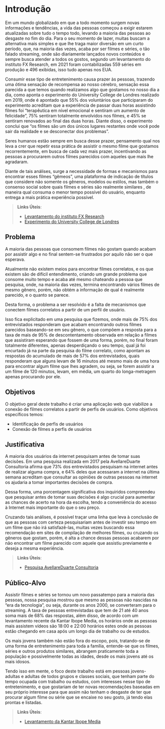 # Introdução

Em um mundo globalizado em que a todo momento surgem novas informações e tendências, a vida das pessoas começou a exigir estarem atualizadas sobre tudo o tempo todo, levando a maioria das pessoas ao desgaste no fim do dia. Para o seu momento de lazer, muitas buscam a alternativa mais simples e que lhe traga maior diversão em um curto período, que, na maioria das vezes, acaba por ser filmes e séries, o tão falado streaming, onde são diariamente lançados novos conteúdos e sempre busca atender a todos os gostos, segundo um levantamento  do instituto FX Research, em 2021 foram contabilizadas 559 séries em produção e 496 exibidas, isso tudo apenas nos EUA.

Consumir esse tipo de entretenimento causa prazer às pessoas, trazendo uma ótima sensação de recompensa ao nosso cérebro, sensação essa parecida a que temos quando realizamos algo que gostamos no nosso dia a dia, como aponta o experimento  do University College de Londres realizado em 2019, onde é apontado que 55% dos voluntários que participaram do experimento acreditam que a experiência de passar duas horas assistindo filmes foi “terapêutica em nível emocional e sentiram um aumento de felicidade”, 75% sentiram totalmente envolvidos nos filmes, e 45% se sentiram renovados ao final das duas horas. Diante disso, o experimento conclui que “os filmes são um dos únicos lugares restantes onde você pode sair da realidade e se desconectar dos problemas”.

Seres humanos estão sempre em busca desse prazer, pensamento qual nos leva a crer que repetir essa prática de assistir o mesmo filme que gostamos recorrentemente, em busca de cada vez mais prazer, incentivando as pessoas a procurarem outros filmes parecidos com aqueles que mais lhe agradaram.

Diante de tais análises, surge a necessidade de formas e mecanismos para encontrar esses filmes “gêmeos”, uma plataforma de indicação de títulos que considere não somente os gêneros, modelos ou estilos, mas também o consenso social sobre quais filmes e séries são realmente similares , de maneira qual consuma o menor tempo possível do usuário, enquanto entrega a mais prática experiência possível.

> **Links Úteis**:
> - [Levantamento do instituto FX Research](https://variety.com/2022/tv/news/original-tv-series-tally-2021-1235154979)
> - [Experimento do University College de Londres](https://doceru.com/doc/8e0n5e1)

## Problema
A maioria das pessoas que consomem filmes não gostam quando acabam por assistir algo e no final sentem-se frustrados por aquilo não ser o que esperava.

Atualmente não existem meios para encontrar filmes correlatos, e os que existem são de difícil entendimento, criando um grande problema que consome muito tempo e acaba até mesmo chateando a pessoa que pesquisa, onde, na maioria das vezes, termina encontrando vários filmes de mesmo gênero, porém, não obtém a informação de qual é realmente parecido, e o quanto se parece.

Desta forma, o problema a ser resolvido é a falta de mecanismos que conectem filmes correlatos a partir de um perfil de usuário.

Isso fica explicitado em uma pesquisa que fizemos, onde mais de 75% dos entrevistados responderam que acabam encontrando outros filmes parecidos baseando-se em seu gênero, o que compõem a resposta para a taxa de mais de 95% de descontentamento observada em relação a filmes que assistiram esperando que fossem de uma forma, porém, no final foram totalmente diferentes, apenas desperdiçando o  seu tempo, qual já foi encurtado já na parte da pesquisa do filme correlato, como apontam as respostas do acumulado de mais de 57% dos entrevistados, quais responderam que alguns levam de 16 minutos até mesmo mais de uma hora para encontrar algum filme que lhes agradem, ou seja, se forem assistir a um filme de 120 minutos, levam, em média, um quarto do longa-metragem apenas procurando por ele.

## Objetivos

O objetivo geral deste trabalho é criar uma aplicação web que viabilize a conexão de filmes correlatos a partir de perfis de usuários.
Como objetivos específicos temos:

-	Identificação de perfis de usuários
-	Conexão de filmes a perfis de usuários

## Justificativa

A maioria dos usuários da internet pesquisam antes de tomar suas decisões. Em uma pesquisa realizada em 2017 pela AvellareDuarte Consultoria afirma que 73% dos entrevistados pesquisam na internet antes de realizar alguma compra, e 64% deles que acessaram a internet na última semana acreditam que consultar as opiniões de outras pessoas na internet os ajudaria a tomar importantes decisões de compra.

Dessa forma, uma porcentagem significativa dos inquiridos compreendeu que pesquisar antes de tomar suas decisões é algo crucial para aumentar as chances de acerto na hora da escolha, tendo a conveniência do acesso à Internet mais importante do que o seu preço.

Cruzando tais análises, é possível traçar uma linha que leva à conclusão de que as pessoas com certeza pesquisariam antes de investir seu tempo em um filme que não irá satisfazê-las, muitas vezes buscando essa recomendação em sites de compilação de melhores filmes, ou cruzando os gêneros que gostam, porém, é alta a chance dessas pessoas acabarem por não encontrar um filme parecido com aquele que assistiu previamente e deseja a mesma experiência.


> **Links Úteis**:
> - [Pesquisa AvellareDuarte Consultoria](https://www.avellareduarte.com.br/fases-projetos/conceituacao/demandas-do-publico/pesquisas-de-usuarios-atividades-2/dados-sobre-o-publico-alvo/internet-no-brasil-2017-estatisticas/)

## Público-Alvo

Assistir filmes e séries se tornou um novo passatempo para a maioria das pessoas, nossa pesquisa mostrou que mesmo as pessoas não nascidas na “era da tecnologia”, ou seja, durante os anos 2000, se converteram para o streaming. A taxa de pessoas entrevistadas que tem de 21 até 40 anos soma mais de 68% das respostas, além disso, de acordo com um levantamento  recente da Kantar Ibope Media, os horários onde as pessoas mais assistem vídeos são 18:00 e 22:00 horários estes onde as pessoas estão chegando em casa após um longo dia de trabalho ou de estudos.

Os mais jovens também não estão fora do escopo, pois, tratando-se de uma forma de entretenimento para toda a família, entende-se que os filmes, séries e outros produtos similares, abrangem praticamente toda a população e possivelmente todas as idades, desde os mais jovens até os mais idosos.

Tendo isso em mente, o foco deste trabalho está em pessoas jovens-adultas e adultas de todos grupos e classes sociais, que tenham parte do tempo ocupada com trabalho ou estudos, com interesses nesse tipo de entretenimento, e que gostariam de ter novas recomendações baseadas em seu próprio interesse para que assim não tenham o desgaste de ter que procurar algum filme ou série que se encaixe no seu gosto, já tendo elas prontas e listadas.


> **Links Úteis**:
> - [Levantamento da Kantar Ibope Media](https://www.kantaribopemedia.com/estudos-type/inside-video-2022/)
